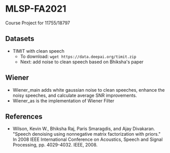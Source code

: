 # MLSP-FA2021
Course Project for 11755/18797

## Datasets
- TIMIT with clean speech
  - To download: `wget https://data.deepai.org/timit.zip`
  - Next: add noise to clean speech based on Bhiksha's paper
## Wiener
- Wiener_main adds white gaussian noise to clean speeches, enhance the noisy speeches, and calculate average SNR improvements.
- Wiener_as is the implementation of Wiener Filter
## References
- Wilson, Kevin W., Bhiksha Raj, Paris Smaragdis, and Ajay Divakaran. "Speech denoising using nonnegative matrix factorization with priors." In 2008 IEEE International Conference on Acoustics, Speech and Signal Processing, pp. 4029-4032. IEEE, 2008.
